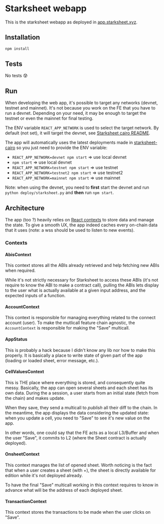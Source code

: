 # Starksheet webapp

This is the starksheet webapp as deployed in
[app.starksheet.xyz](app.starksheet.xyz).

## Installation

```bash
npm install
```

## Tests

No tests 😰

## Run

When developing the web app, it's possible to target any networks (devnet,
testnet and mainnet). It's not because you work on the FE that you have to run a
devnet. Depending on your need, it may be enough to target the testnet or even
the mainnet for final testing.

The ENV variable `REACT_APP_NETWORK` is used to select the target network. By
default (not set), it will target the devnet, see
[Starksheet cairo README](../starksheet-cairo/README.md#deployment).

The app will automatically uses the latest deployments made in
[starksheet-cairo](../starksheet-cairo/deployments/) so you just need to provide
the ENV variable:

- `REACT_APP_NETWORK=devnet npm start` => use local devnet
- `npm start` => use local devnet
- `REACT_APP_NETWORK=testnet npm start` => use testnet
- `REACT_APP_NETWORK=testnet2 npm start` => use testnet2
- `REACT_APP_NETWORK=mainnet npm start` => use mainnet

Note: when using the devnet, you need to **first** start the devnet and run
`python deploy/starksheet.py` and **then** run `npm start`.

## Architecture

The app (too ?) heavily relies on
[React contexts](https://react.dev/reference/react/useContext) to store data and
manage the state. To give a smooth UX, the app indeed caches every on-chain data
that it uses (note: a wss should be used to listen to new events).

### Contexts

#### AbisContext

This context stores all the ABIs already retrieved and help fetching new ABIs
when required.

While it's not strictly necessary for Starksheet to access these ABIs (it's not
require to know the ABI to make a contract call), pulling the ABIs lets display
to the user what is actually available at a given input address, and the
expected inputs of a function.

#### AccountContext

This context is responsible for managing everything related to the connect
account (user). To make the mutlicall feature chain agnostic, the
`AccountContext` is responsible for making the "Save" multicall.

#### AppStatus

This is probably a hack because I didn't know any lib nor how to make this
properly. It is basically a place to write state of given part of the app
(loading or loaded sheet, error message, etc.).

#### CellValuesContext

This is THE place where everything is stored, and consequently quite messy.
Basically, the app can open several sheets and each sheet has its own data.
During the a session, a user starts from an initial state (fetch from the chain)
and makes update.

When they save, they send a multicall to _publish_ all their diff to the chain.
In the meantime, the app displays the data considering the updated state: when
you update a cell, you need to "Save" to see it's new value on the app.

In other words, one could say that the FE acts as a local L3/Buffer and when the
user "Save", it commits to L2 (where the Sheet contract is actually deployed).

#### OnsheetContext

This context manages the list of opened sheet. Worth noticing is the fact that
when a user creates a sheet (with +), the sheet is directly available for
edition while it's not deployed already.

To have the final "Save" multicall working in this context requires to know in
advance what will be the address of each deployed sheet.

#### TransactionContext

This context stores the transactions to be made when the user clicks on "Save".
